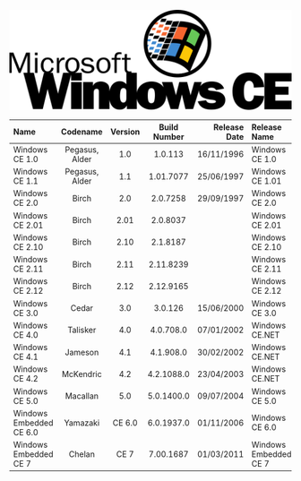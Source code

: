 <p align="center">
  <img src="https://github.com/InstallingEverything/MicrosoftBuildNumbers/blob/main/Images/Windows/WindowsCE.png" />
</p>

| Name                                                   | Codename          | Version | Build Number      | Release Date | Release Name                                             |
| :----------------------------------------------------- | :---------------: | :-----: | :---------------: | -----------: | :------------------------------------------------------- |
| Windows CE 1.0                                         | Pegasus, Alder    |   1.0   | 1.0.113           |  16/11/1996  |Windows CE 1.0                                            |
| Windows CE 1.1                                         | Pegasus, Alder    |   1.1   | 1.01.7077         |  25/06/1997  |Windows CE 1.01                                           |
| Windows CE 2.0                                         | Birch             |   2.0   | 2.0.7258          |  29/09/1997  |Windows CE 2.0                                            |
| Windows CE 2.01                                        | Birch             |   2.01  | 2.0.8037          |              |Windows CE 2.01                                           |
| Windows CE 2.10                                        | Birch             |   2.10  | 2.1.8187          |              |Windows CE 2.10                                           |
| Windows CE 2.11                                        | Birch             |   2.11  | 2.11.8239         |              |Windows CE 2.11                                           |
| Windows CE 2.12                                        | Birch             |   2.12  | 2.12.9165         |              |Windows CE 2.12                                           |
| Windows CE 3.0                                         | Cedar             |   3.0   | 3.0.126           |  15/06/2000  |Windows CE 3.0                                            |
| Windows CE 4.0                                         | Talisker          |   4.0   | 4.0.708.0         |  07/01/2002  |Windows CE.NET                                            |
| Windows CE 4.1                                         | Jameson           |   4.1   | 4.1.908.0         |  30/02/2002  |Windows CE.NET                                            |
| Windows CE 4.2                                         | McKendric         |   4.2   | 4.2.1088.0        |  23/04/2003  |Windows CE.NET                                            |
| Windows CE 5.0                                         | Macallan          |   5.0   | 5.0.1400.0        |  09/07/2004  |Windows CE 5.0                                            |
| Windows Embedded CE 6.0                                | Yamazaki          | CE 6.0  | 6.0.1937.0        |  01/11/2006  |Windows CE 6.0                                            |
| Windows Embedded CE 7                                  | Chelan            |   CE 7  | 7.00.1687         |  01/03/2011  |Windows Embedded CE 7                                     |